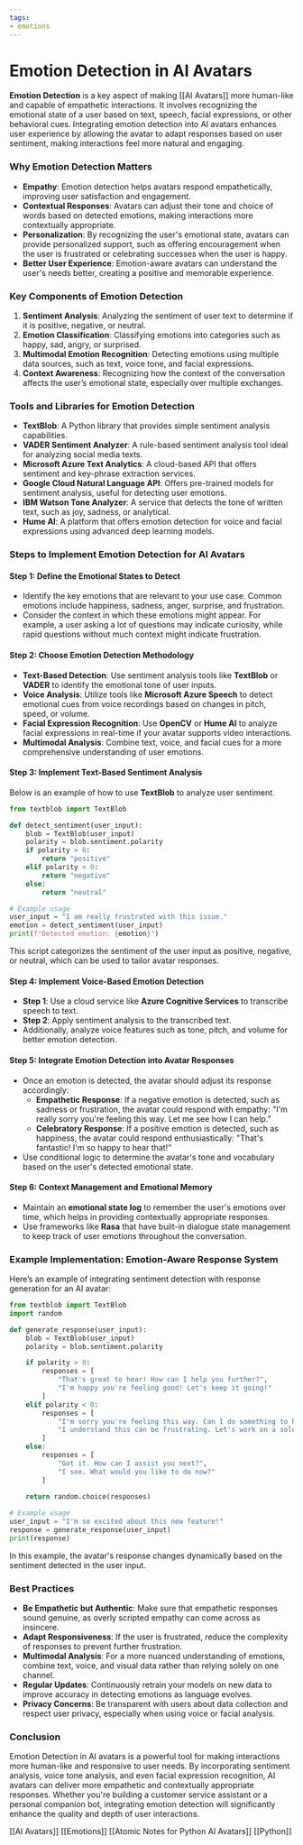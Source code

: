 ```yaml
---
tags:
- emotions
---
```


# Emotion Detection in AI Avatars

**Emotion Detection** is a key aspect of making [[AI Avatars]] more human-like and capable of empathetic interactions. It involves recognizing the emotional state of a user based on text, speech, facial expressions, or other behavioral cues. Integrating emotion detection into AI avatars enhances user experience by allowing the avatar to adapt responses based on user sentiment, making interactions feel more natural and engaging.

### Why Emotion Detection Matters

- **Empathy**: Emotion detection helps avatars respond empathetically, improving user satisfaction and engagement.
- **Contextual Responses**: Avatars can adjust their tone and choice of words based on detected emotions, making interactions more contextually appropriate.
- **Personalization**: By recognizing the user's emotional state, avatars can provide personalized support, such as offering encouragement when the user is frustrated or celebrating successes when the user is happy.
- **Better User Experience**: Emotion-aware avatars can understand the user's needs better, creating a positive and memorable experience.

### Key Components of Emotion Detection

1. **Sentiment Analysis**: Analyzing the sentiment of user text to determine if it is positive, negative, or neutral.
2. **Emotion Classification**: Classifying emotions into categories such as happy, sad, angry, or surprised.
3. **Multimodal Emotion Recognition**: Detecting emotions using multiple data sources, such as text, voice tone, and facial expressions.
4. **Context Awareness**: Recognizing how the context of the conversation affects the user’s emotional state, especially over multiple exchanges.

### Tools and Libraries for Emotion Detection

- **TextBlob**: A Python library that provides simple sentiment analysis capabilities.
- **VADER Sentiment Analyzer**: A rule-based sentiment analysis tool ideal for analyzing social media texts.
- **Microsoft Azure Text Analytics**: A cloud-based API that offers sentiment and key-phrase extraction services.
- **Google Cloud Natural Language API**: Offers pre-trained models for sentiment analysis, useful for detecting user emotions.
- **IBM Watson Tone Analyzer**: A service that detects the tone of written text, such as joy, sadness, or analytical.
- **Hume AI**: A platform that offers emotion detection for voice and facial expressions using advanced deep learning models.

### Steps to Implement Emotion Detection for AI Avatars

#### Step 1: Define the Emotional States to Detect

- Identify the key emotions that are relevant to your use case. Common emotions include happiness, sadness, anger, surprise, and frustration.
- Consider the context in which these emotions might appear. For example, a user asking a lot of questions may indicate curiosity, while rapid questions without much context might indicate frustration.

#### Step 2: Choose Emotion Detection Methodology

- **Text-Based Detection**: Use sentiment analysis tools like **TextBlob** or **VADER** to identify the emotional tone of user inputs.
- **Voice Analysis**: Utilize tools like **Microsoft Azure Speech** to detect emotional cues from voice recordings based on changes in pitch, speed, or volume.
- **Facial Expression Recognition**: Use **OpenCV** or **Hume AI** to analyze facial expressions in real-time if your avatar supports video interactions.
- **Multimodal Analysis**: Combine text, voice, and facial cues for a more comprehensive understanding of user emotions.

#### Step 3: Implement Text-Based Sentiment Analysis

Below is an example of how to use **TextBlob** to analyze user sentiment.

```python
from textblob import TextBlob

def detect_sentiment(user_input):
    blob = TextBlob(user_input)
    polarity = blob.sentiment.polarity
    if polarity > 0:
        return "positive"
    elif polarity < 0:
        return "negative"
    else:
        return "neutral"

# Example usage
user_input = "I am really frustrated with this issue."
emotion = detect_sentiment(user_input)
print(f"Detected emotion: {emotion}")
```

This script categorizes the sentiment of the user input as positive, negative, or neutral, which can be used to tailor avatar responses.

#### Step 4: Implement Voice-Based Emotion Detection

- **Step 1**: Use a cloud service like **Azure Cognitive Services** to transcribe speech to text.
- **Step 2**: Apply sentiment analysis to the transcribed text.
- Additionally, analyze voice features such as tone, pitch, and volume for better emotion detection.

#### Step 5: Integrate Emotion Detection into Avatar Responses

- Once an emotion is detected, the avatar should adjust its response accordingly:
    - **Empathetic Response**: If a negative emotion is detected, such as sadness or frustration, the avatar could respond with empathy: "I'm really sorry you're feeling this way. Let me see how I can help."
    - **Celebratory Response**: If a positive emotion is detected, such as happiness, the avatar could respond enthusiastically: "That's fantastic! I'm so happy to hear that!"
- Use conditional logic to determine the avatar's tone and vocabulary based on the user's detected emotional state.

#### Step 6: Context Management and Emotional Memory

- Maintain an **emotional state log** to remember the user's emotions over time, which helps in providing contextually appropriate responses.
- Use frameworks like **Rasa** that have built-in dialogue state management to keep track of user emotions throughout the conversation.

### Example Implementation: Emotion-Aware Response System

Here’s an example of integrating sentiment detection with response generation for an AI avatar:

```python
from textblob import TextBlob
import random

def generate_response(user_input):
    blob = TextBlob(user_input)
    polarity = blob.sentiment.polarity

    if polarity > 0:
        responses = [
            "That's great to hear! How can I help you further?",
            "I'm happy you're feeling good! Let's keep it going!"
        ]
    elif polarity < 0:
        responses = [
            "I'm sorry you're feeling this way. Can I do something to help?",
            "I understand this can be frustrating. Let's work on a solution together."
        ]
    else:
        responses = [
            "Got it. How can I assist you next?",
            "I see. What would you like to do now?"
        ]
    
    return random.choice(responses)

# Example usage
user_input = "I'm so excited about this new feature!"
response = generate_response(user_input)
print(response)
```

In this example, the avatar's response changes dynamically based on the sentiment detected in the user input.

### Best Practices

- **Be Empathetic but Authentic**: Make sure that empathetic responses sound genuine, as overly scripted empathy can come across as insincere.
- **Adapt Responsiveness**: If the user is frustrated, reduce the complexity of responses to prevent further frustration.
- **Multimodal Analysis**: For a more nuanced understanding of emotions, combine text, voice, and visual data rather than relying solely on one channel.
- **Regular Updates**: Continuously retrain your models on new data to improve accuracy in detecting emotions as language evolves.
- **Privacy Concerns**: Be transparent with users about data collection and respect user privacy, especially when using voice or facial analysis.

### Conclusion

Emotion Detection in AI avatars is a powerful tool for making interactions more human-like and responsive to user needs. By incorporating sentiment analysis, voice tone analysis, and even facial expression recognition, AI avatars can deliver more empathetic and contextually appropriate responses. Whether you're building a customer service assistant or a personal companion bot, integrating emotion detection will significantly enhance the quality and depth of user interactions.

[[AI Avatars]]  [[Emotions]]  [[Atomic Notes for Python AI Avatars]]  [[Python]]